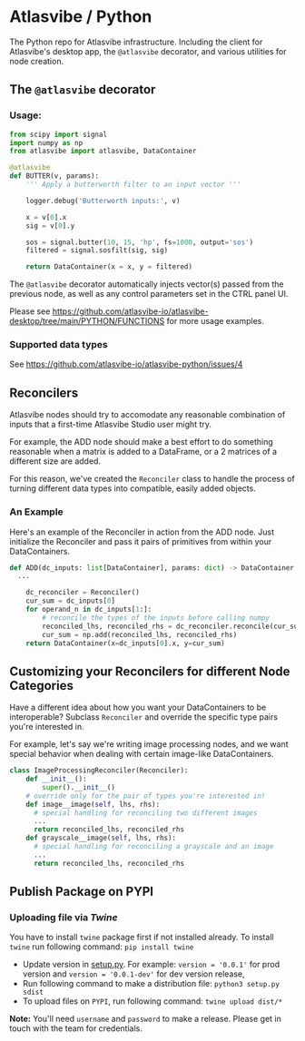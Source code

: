 # Atlasvibe / Python

The Python repo for Atlasvibe infrastructure. Including the client for Atlasvibe's desktop app, the `@atlasvibe` decorator, and various utilities for node creation.

## The `@atlasvibe` decorator

### Usage:

```python
from scipy import signal
import numpy as np
from atlasvibe import atlasvibe, DataContainer

@atlasvibe
def BUTTER(v, params):
    ''' Apply a butterworth filter to an input vector '''

    logger.debug('Butterworth inputs:', v)

    x = v[0].x
    sig = v[0].y

    sos = signal.butter(10, 15, 'hp', fs=1000, output='sos')
    filtered = signal.sosfilt(sig, sig)

    return DataContainer(x = x, y = filtered)
```

The `@atlasvibe` decorator automatically injects vector(s) passed from the previous node, as well as any control parameters set in the CTRL panel UI.

Please see https://github.com/atlasvibe-io/atlasvibe-desktop/tree/main/PYTHON/FUNCTIONS for more usage examples.

### Supported data types

See https://github.com/atlasvibe-io/atlasvibe-python/issues/4

## Reconcilers

Atlasvibe nodes should try to accomodate any reasonable combination of inputs that a first-time Atlasvibe Studio user might try.

For example, the ADD node should make a best effort to do something reasonable when a matrix is added to a DataFrame, or a 2 matrices of a different size are added.

For this reason, we've created the `Reconciler` class to handle the process of turning different data types into compatible, easily added objects.

### An Example

Here's an example of the Reconciler in action from the ADD node. Just initialize the Reconciler and pass it pairs of primitives from within your DataContainers.

```python
def ADD(dc_inputs: list[DataContainer], params: dict) -> DataContainer:
  ...

    dc_reconciler = Reconciler()
    cur_sum = dc_inputs[0]
    for operand_n in dc_inputs[1:]:
        # reconcile the types of the inputs before calling numpy
        reconciled_lhs, reconciled_rhs = dc_reconciler.reconcile(cur_sum.y, operand_n.y)
        cur_sum = np.add(reconciled_lhs, reconciled_rhs)
    return DataContainer(x=dc_inputs[0].x, y=cur_sum)
```

## Customizing your Reconcilers for different Node Categories

Have a different idea about how you want your DataContainers to be interoperable? Subclass `Reconciler` and override the specific type pairs you're interested in.

For example, let's say we're writing image processing nodes, and we want special behavior when dealing with certain image-like DataContainers.

```python
class ImageProcessingReconciler(Reconciler):
    def __init__():
        super().__init__()
    # override only for the pair of types you're interested in!
    def image__image(self, lhs, rhs):
      # special handling for reconciling two different images
      ...
      return reconciled_lhs, reconciled_rhs
    def grayscale__image(self, lhs, rhs):
      # special handling for reconciling a grayscale and an image
      ...
      return reconciled_lhs, reconciled_rhs
```

## Publish Package on PYPI

### Uploading file via _Twine_

You have to install `twine` package first if not installed already.
To install `twine` run following command:
`pip install twine`

- Update version in [setup.py](setup.py#L5). For example: `version = '0.0.1'` for prod version and `version = '0.0.1-dev'` for dev version release,
- Run following command to make a distribution file:
  `python3 setup.py sdist`
- To upload files on `PYPI`, run following command:
  `twine upload dist/*`

**Note:** You'll need `username` and `password` to make a release. Please get in touch with the team for credentials.
